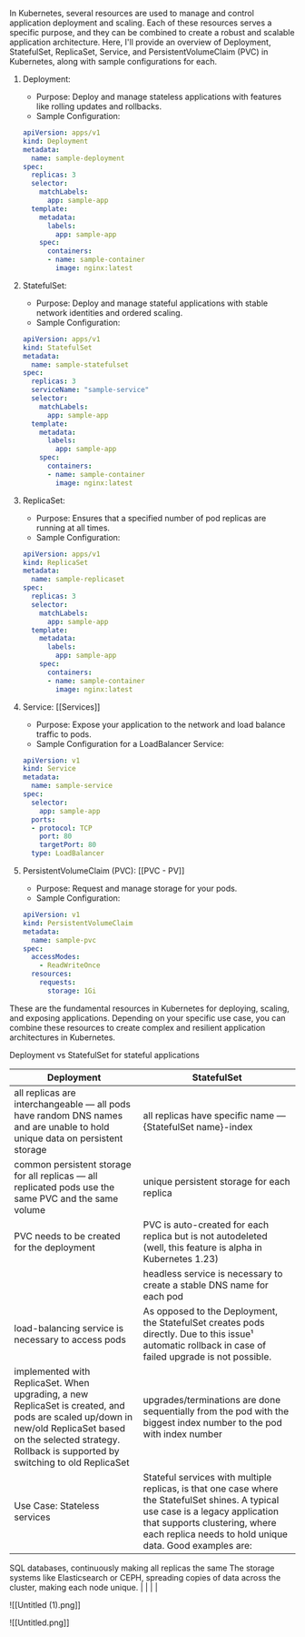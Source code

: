 In Kubernetes, several resources are used to manage and control application deployment and scaling. Each of these resources serves a specific purpose, and they can be combined to create a robust and scalable application architecture. Here, I'll provide an overview of Deployment, StatefulSet, ReplicaSet, Service, and PersistentVolumeClaim (PVC) in Kubernetes, along with sample configurations for each.

1. Deployment:
   - Purpose: Deploy and manage stateless applications with features like rolling updates and rollbacks.
   - Sample Configuration:
   
   ```yaml
   apiVersion: apps/v1
   kind: Deployment
   metadata:
     name: sample-deployment
   spec:
     replicas: 3
     selector:
       matchLabels:
         app: sample-app
     template:
       metadata:
         labels:
           app: sample-app
       spec:
         containers:
         - name: sample-container
           image: nginx:latest
   ```

2. StatefulSet:
   - Purpose: Deploy and manage stateful applications with stable network identities and ordered scaling.
   - Sample Configuration:
   
   ```yaml
   apiVersion: apps/v1
   kind: StatefulSet
   metadata:
     name: sample-statefulset
   spec:
     replicas: 3
     serviceName: "sample-service"
     selector:
       matchLabels:
         app: sample-app
     template:
       metadata:
         labels:
           app: sample-app
       spec:
         containers:
         - name: sample-container
           image: nginx:latest
   ```

3. ReplicaSet:
   - Purpose: Ensures that a specified number of pod replicas are running at all times.
   - Sample Configuration:

   ```yaml
   apiVersion: apps/v1
   kind: ReplicaSet
   metadata:
     name: sample-replicaset
   spec:
     replicas: 3
     selector:
       matchLabels:
         app: sample-app
     template:
       metadata:
         labels:
           app: sample-app
       spec:
         containers:
         - name: sample-container
           image: nginx:latest
   ```

4. Service: [[Services]]
   - Purpose: Expose your application to the network and load balance traffic to pods.
   - Sample Configuration for a LoadBalancer Service:

   ```yaml
   apiVersion: v1
   kind: Service
   metadata:
     name: sample-service
   spec:
     selector:
       app: sample-app
     ports:
     - protocol: TCP
       port: 80
       targetPort: 80
     type: LoadBalancer
   ```

5. PersistentVolumeClaim (PVC): [[PVC - PV]]
   - Purpose: Request and manage storage for your pods.
   - Sample Configuration:

   ```yaml
   apiVersion: v1
   kind: PersistentVolumeClaim
   metadata:
     name: sample-pvc
   spec:
     accessModes:
       - ReadWriteOnce
     resources:
       requests:
         storage: 1Gi
   ```

These are the fundamental resources in Kubernetes for deploying, scaling, and exposing applications. Depending on your specific use case, you can combine these resources to create complex and resilient application architectures in Kubernetes.

Deployment vs StatefulSet for stateful applications

|Deployment|StatefulSet|
|---|---|
|all replicas are interchangeable — all pods have random DNS names and are unable to hold unique data on persistent storage|all replicas have specific name — {StatefulSet name}-index|
|common persistent storage for all replicas — all replicated pods use the same PVC and the same volume|unique persistent storage for each replica|
|PVC needs to be created for the deployment|PVC is auto-created for each replica but is not autodeleted (well, this feature is alpha in Kubernetes 1.23)|
||headless service is necessary to create a stable DNS name for each pod|
|load-balancing service is necessary to access pods|As opposed to the Deployment, the StatefulSet creates pods directly. Due to this issue¹ automatic rollback in case of failed upgrade is not possible.|
|implemented with ReplicaSet. When upgrading, a new ReplicaSet is created, and pods are scaled up/down in new/old ReplicaSet based on the selected strategy. Rollback is supported by switching to old ReplicaSet|upgrades/terminations are done sequentially from the pod with the biggest index number to the pod with index number|
|Use Case: Stateless services|Stateful services with multiple replicas, is that one case where the StatefulSet shines. A typical use case is a legacy application that supports clustering, where each replica needs to hold unique data. Good examples are:|

SQL databases, continuously making all replicas the same The storage systems like Elasticsearch or CEPH, spreading copies of data across the cluster, making each node unique. | | | |



![[Untitled (1).png]]

![[Untitled.png]]